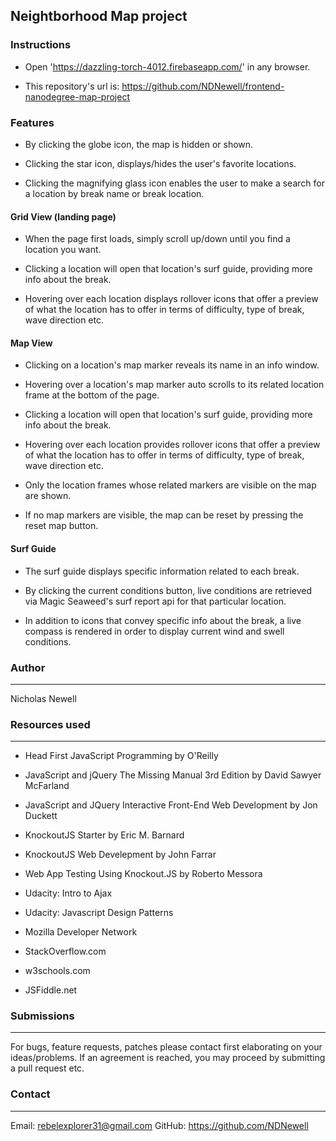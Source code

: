 ## Neightborhood Map project


### Instructions

* Open 'https://dazzling-torch-4012.firebaseapp.com/' in any browser.

* This repository's url is:
  https://github.com/NDNewell/frontend-nanodegree-map-project


### Features

* By clicking the globe icon, the map is hidden or shown.

* Clicking the star icon, displays/hides the user's favorite locations.

* Clicking the magnifying glass icon enables the user to make a search for a
  location by break name or break location.


#### Grid View (landing page)

* When the page first loads, simply scroll up/down until you find a location
  you want.

* Clicking a location will open that location's surf guide, providing more info
  about the break.

* Hovering over each location displays rollover icons that offer a preview of
  what the location has to offer in terms of difficulty, type of break, wave
  direction etc.


#### Map View

* Clicking on a location's map marker reveals its name in an info window.

* Hovering over a location's map marker auto scrolls to its related location
  frame at the bottom of the page.

* Clicking a location will open that location's surf guide, providing more info
  about the break.

* Hovering over each location provides rollover icons that offer a preview of
  what the location has to offer in terms of difficulty, type of break, wave
  direction etc.

* Only the location frames whose related markers are visible on the map are
  shown.

* If no map markers are visible, the map can be reset by pressing the reset
  map button.


#### Surf Guide

* The surf guide displays specific information related to each break.

* By clicking the current conditions button, live conditions are retrieved
  via Magic Seaweed's surf report api for that particular location.

* In addition to icons that convey specific info about the break, a live
  compass is rendered in order to display current wind and swell conditions.


###  Author
  ------

  Nicholas Newell


###  Resources used
  --------------

  * Head First JavaScript Programming by O'Reilly

  * JavaScript and jQuery The Missing Manual 3rd Edition by David Sawyer
    McFarland

  * JavaScript and JQuery Interactive Front-End Web Development by Jon Duckett

  * KnockoutJS Starter by Eric M. Barnard

  * KnockoutJS Web Develepment by John Farrar

  * Web App Testing Using Knockout.JS by Roberto Messora

  * Udacity: Intro to Ajax

  * Udacity: Javascript Design Patterns

  * Mozilla Developer Network

  * StackOverflow.com

  * w3schools.com

  * JSFiddle.net


###  Submissions
  -----------

  For bugs, feature requests, patches please contact first elaborating on
  your ideas/problems. If an agreement is reached, you may proceed by
  submitting a pull request etc.


###  Contact
  -------

  Email: rebelexplorer31@gmail.com
  GitHub: https://github.com/NDNewell